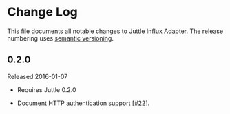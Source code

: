 # Change Log

This file documents all notable changes to Juttle Influx Adapter. The release
numbering uses [semantic versioning](http://semver.org).

## 0.2.0

Released 2016-01-07

- Requires Juttle 0.2.0

- Document HTTP authentication support [[#22](https://github.com/juttle/juttle-influx-adapter/issues/22)].
